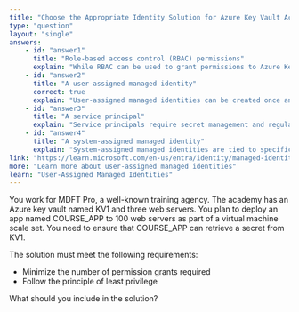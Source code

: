 ```yaml
---
title: "Choose the Appropriate Identity Solution for Azure Key Vault Access"
type: "question"
layout: "single"
answers:
    - id: "answer1"
      title: "Role-based access control (RBAC) permissions"
      explain: "While RBAC can be used to grant permissions to Azure Key Vault, it would require granting permissions to each web server individually, which doesn't minimize the number of permission grants required."
    - id: "answer2"
      title: "A user-assigned managed identity"
      correct: true
      explain: "User-assigned managed identities can be created once and shared across multiple resources, making them ideal for VM scale sets. By assigning a single identity to all 100 VMs, you only need to grant the key vault permission once to that identity, minimizing the number of permission grants while maintaining the principle of least privilege."
    - id: "answer3"
      title: "A service principal"
      explain: "Service principals require secret management and regular credential rotation, which adds administrative overhead. For VM scale sets with 100 servers, this would be more complex to manage than managed identities and doesn't align with minimizing permission grants."
    - id: "answer4"
      title: "A system-assigned managed identity"
      explain: "System-assigned managed identities are tied to specific resources and cannot be shared across multiple VMs. This would require creating 100 separate permission grants in Key Vault (one for each VM), which doesn't meet the requirement to minimize the number of permission grants."
link: "https://learn.microsoft.com/en-us/entra/identity/managed-identities-azure-resources/how-manage-user-assigned-managed-identities"
more: "Learn more about user-assigned managed identities"
learn: "User-Assigned Managed Identities"
---
```

You work for MDFT Pro, a well-known training agency. The academy has an Azure key vault named KV1 and three web servers. You plan to deploy an app named COURSE_APP to 100 web servers as part of a virtual machine scale set. You need to ensure that COURSE_APP can retrieve a secret from KV1.

The solution must meet the following requirements:
* Minimize the number of permission grants required
* Follow the principle of least privilege

What should you include in the solution?
